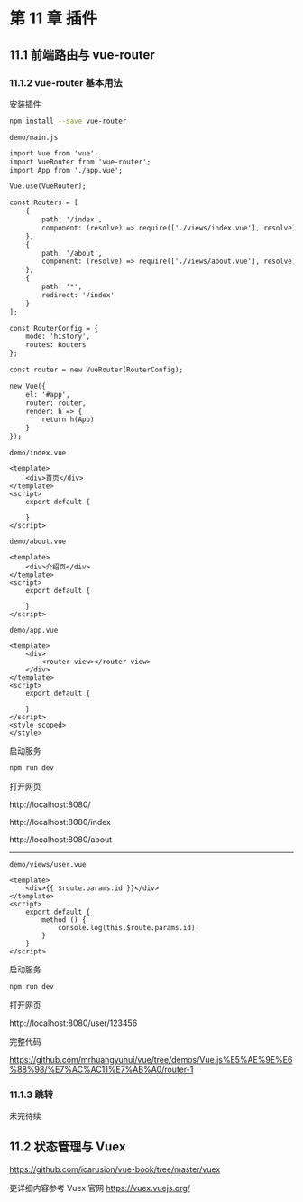 # 第 11 章 插件

## 11.1 前端路由与 vue-router

### 11.1.2 vue-router 基本用法

安装插件
```bash
npm install --save vue-router
```

`demo/main.js`
```html
import Vue from 'vue';
import VueRouter from 'vue-router';
import App from './app.vue';

Vue.use(VueRouter);

const Routers = [
    {
        path: '/index',
        component: (resolve) => require(['./views/index.vue'], resolve)
    },
    {
        path: '/about',
        component: (resolve) => require(['./views/about.vue'], resolve)
    },
    {
        path: '*',
        redirect: '/index'
    }
];

const RouterConfig = {
    mode: 'history',
    routes: Routers
};

const router = new VueRouter(RouterConfig);

new Vue({
    el: '#app',
    router: router,
    render: h => {
        return h(App)
    }
});
```

`demo/index.vue`
```
<template>
    <div>首页</div>
</template>
<script>
    export default {
    
    }
</script>
```

`demo/about.vue`
```
<template>
    <div>介绍页</div>
</template>
<script>
    export default {
    
    }
</script>
```

`demo/app.vue`
```
<template>
    <div>
        <router-view></router-view>
    </div>
</template>
<script>
    export default {
    
    }
</script>
<style scoped>
</style>
```

启动服务
```bash
npm run dev
```

打开网页

http://localhost:8080/

http://localhost:8080/index

http://localhost:8080/about

---

`demo/views/user.vue`
```
<template>
    <div>{{ $route.params.id }}</div>
</template>
<script>
    export default {
        method () {
            console.log(this.$route.params.id);
        }
    }
</script>
```

启动服务
```bash
npm run dev
```

打开网页

http://localhost:8080/user/123456

完整代码

https://github.com/mrhuangyuhui/vue/tree/demos/Vue.js%E5%AE%9E%E6%88%98/%E7%AC%AC11%E7%AB%A0/router-1

### 11.1.3 跳转

未完待续

## 11.2 状态管理与 Vuex

https://github.com/icarusion/vue-book/tree/master/vuex

更详细内容参考 Vuex 官网 https://vuex.vuejs.org/
